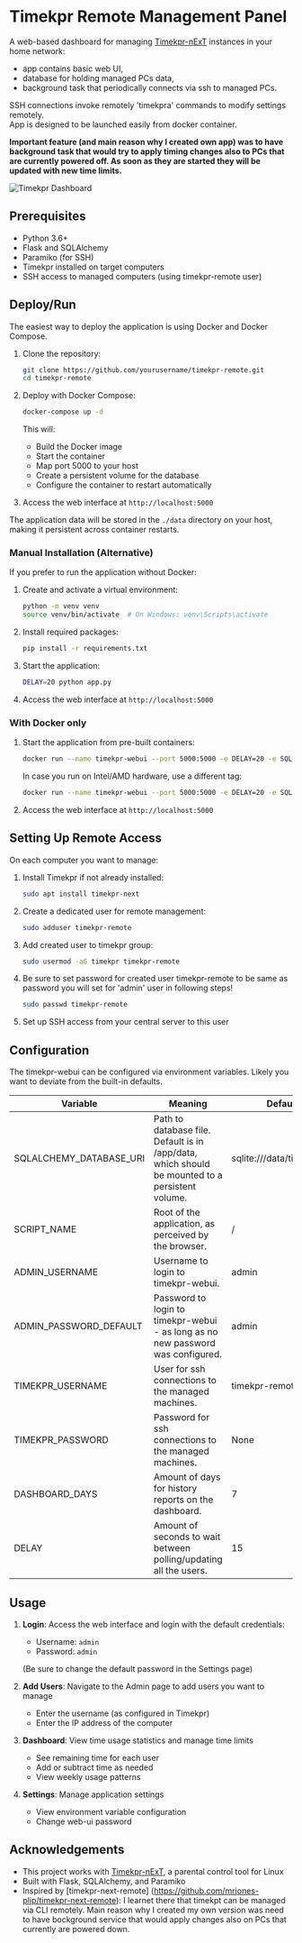 # Timekpr Remote Management Panel

A web-based dashboard for managing [Timekpr-nExT](https://mjasnik.gitlab.io/timekpr-next/) instances in your home network:
- app contains basic web UI, 
- database for holding managed PCs data,
- background task that periodically connects via ssh to managed PCs. 

SSH connections invoke remotely 'timekpra' commands to modify settings remotely.  
App is designed to be launched easily from docker container.

**Important feature (and main reason why I created own app) was to have background task that would try to apply timing changes also to PCs that are currently powered off. As soon as they are started they will be updated with new time limits.**


![Timekpr Dashboard](docs/images/dashboard.png)

## Prerequisites
- Python 3.6+
- Flask and SQLAlchemy
- Paramiko (for SSH)
- Timekpr installed on target computers
- SSH access to managed computers (using timekpr-remote user)

## Deploy/Run

The easiest way to deploy the application is using Docker and Docker Compose.

1. Clone the repository:
   ```bash
   git clone https://github.com/yourusername/timekpr-remote.git
   cd timekpr-remote
   ```

2. Deploy with Docker Compose:
   ```bash
   docker-compose up -d
   ```

   This will:
   - Build the Docker image
   - Start the container
   - Map port 5000 to your host
   - Create a persistent volume for the database
   - Configure the container to restart automatically

3. Access the web interface at `http://localhost:5000`

The application data will be stored in the `./data` directory on your host, making it persistent across container restarts.

### Manual Installation (Alternative)

If you prefer to run the application without Docker:

1. Create and activate a virtual environment:
   ```bash
   python -m venv venv
   source venv/bin/activate  # On Windows: venv\Scripts\activate
   ```

2. Install required packages:
   ```bash
   pip install -r requirements.txt
   ```

3. Start the application:
   ```bash
   DELAY=20 python app.py
   ```

4. Access the web interface at `http://localhost:5000`

### With Docker only

1. Start the application from pre-built containers:

   ```bash
   docker run --name timekpr-webui --port 5000:5000 -e DELAY=20 -e SQLALCHEMY_DATABASE_URI=sqlite:////app/data/timekpr.db ghcr.io/hiranchaudhuri/timekpr-webui:configuration-arm
   ```

   In case you run on Intel/AMD hardware, use a different tag:

   ```bash
   docker run --name timekpr-webui --port 5000:5000 -e DELAY=20 -e SQLALCHEMY_DATABASE_URI=sqlite:////app/data/timekpr.db ghcr.io/hiranchaudhuri/timekpr-webui:configuration-x86
   ```

2. Access the web interface at `http://localhost:5000`

## Setting Up Remote Access

On each computer you want to manage:

1. Install Timekpr if not already installed:
   ```bash
   sudo apt install timekpr-next
   ```

2. Create a dedicated user for remote management:
   ```bash
   sudo adduser timekpr-remote
   ```

3. Add created user to timekpr group:
   ```bash
   sudo usermod -aG timekpr timekpr-remote
   ```
4. Be sure to set password for created user timekpr-remote to be same as password you will set for 'admin' user in following steps!
   ```bash
   sudo passwd timekpr-remote
   ```

5. Set up SSH access from your central server to this user

## Configuration

The timekpr-webui can be configured via environment variables. Likely you want to deviate from the built-in defaults.

Variable                | Meaning                                                                                         | Default
----------------------- | ----------------------------------------------------------------------------------------------- | -------------------------
SQLALCHEMY_DATABASE_URI | Path to database file. Default is in /app/data, which should be mounted to a persistent volume. | sqlite:///data/timekpr.db
SCRIPT_NAME             | Root of the application, as perceived by the browser.                                           | /
ADMIN_USERNAME          | Username to login to timekpr-webui.                                                             | admin
ADMIN_PASSWORD_DEFAULT  | Password to login to timekpr-webui - as long as no new password was configured.                 | admin
TIMEKPR_USERNAME        | User for ssh connections to the managed machines.                                               | timekpr-remote
TIMEKPR_PASSWORD        | Password for ssh connections to the managed machines.                                           | None
DASHBOARD_DAYS          | Amount of days for history reports on the dashboard.                                            | 7
DELAY                   | Amount of seconds to wait between polling/updating all the users.                               | 15

## Usage

1. **Login**: Access the web interface and login with the default credentials:
   - Username: `admin`
   - Password: `admin`
   
   (Be sure to change the default password in the Settings page)

2. **Add Users**: Navigate to the Admin page to add users you want to manage
   - Enter the username (as configured in Timekpr)
   - Enter the IP address of the computer

3. **Dashboard**: View time usage statistics and manage time limits
   - See remaining time for each user
   - Add or subtract time as needed
   - View weekly usage patterns

4. **Settings**: Manage application settings
   - View environment variable configuration
   - Change web-ui password


## Acknowledgements

- This project works with [Timekpr-nExT](https://mjasnik.gitlab.io/timekpr-next/), a parental control tool for Linux
- Built with Flask, SQLAlchemy, and Paramiko
- Inspired by [timekpr-next-remote] (https://github.com/mrjones-plip/timekpr-next-remote): I learnet there that timekpt can be managed via CLI remotely. Main reason why I created my own version was need to have bockground service that would apply changes also on PCs that currently are powered down. 
